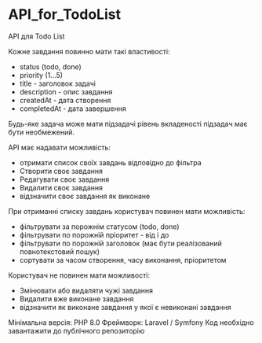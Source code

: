 # API_for_TodoList
API для Todo List

Кожне завдання повинно мати такі властивості:
- status (todo, done)
- priority (1...5)
- title - заголовок задачі
- description - опис завдання
- createdAt - дата створення
- completedAt - дата завершення

Будь-яке задача може мати підзадачі  рівень вкладеності підзадач має бути необмежений.

API має надавати можливість:
- отримати список своїх завдань відповідно до фільтра
- Створити своє завдання
- Редагувати своє завдання
- Видалити своє завдання
- відзначити своє завдання як виконане

При отриманні списку завдань користувач повинен мати можливість:
- фільтрувати за порожнім статусом (todo, done)
- фільтрувати по порожній пріоритет - від і до
- фільтрувати по порожній заголовок (має бути реалізований повнотекстовий пошук)
- сортувати за часом створення, часу виконання, пріоритетом

Користувач не повинен мати можливості:
- Змінювати або видаляти чужі завдання
- Видалити вже виконане завдання
- відзначити як виконане завдання у якої є невиконані завдання


Мінімальна версія: PHP 8.0
Фреймворк: Laravel / Symfony
Код необхідно завантажити до публічного репозиторію
